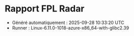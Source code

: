 # Rapport FPL Radar

- Généré automatiquement : 2025-09-28 10:33:20 UTC
- Runner : Linux-6.11.0-1018-azure-x86_64-with-glibc2.39
